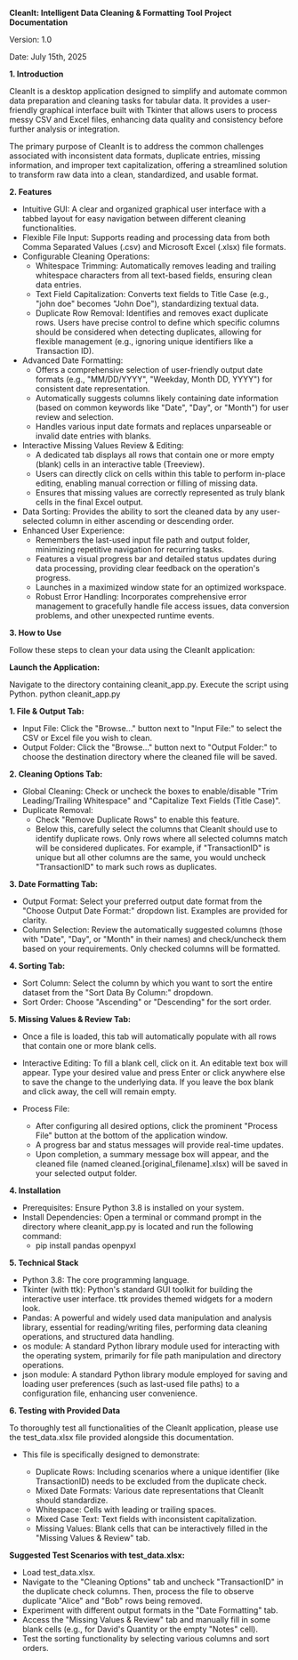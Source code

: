 **CleanIt: Intelligent Data Cleaning & Formatting Tool**
**Project Documentation**

Version: 1.0

Date: July 15th, 2025

**1. Introduction**

CleanIt is a desktop application designed to simplify and automate common data preparation and cleaning tasks for tabular data. It provides a user-friendly graphical interface built with Tkinter that allows users to process messy CSV and Excel files, enhancing data quality and consistency before further analysis or integration.

The primary purpose of CleanIt is to address the common challenges associated with inconsistent data formats, duplicate entries, missing information, and improper text capitalization, offering a streamlined solution to transform raw data into a clean, standardized, and usable format.

**2. Features**

* Intuitive GUI: A clear and organized graphical user interface with a tabbed layout for easy navigation between different cleaning functionalities.
* Flexible File Input: Supports reading and processing data from both Comma Separated Values (.csv) and Microsoft Excel (.xlsx) file formats.
* Configurable Cleaning Operations:
  * Whitespace Trimming: Automatically removes leading and trailing whitespace characters from all text-based fields, ensuring clean data entries.
  * Text Field Capitalization: Converts text fields to Title Case (e.g., "john doe" becomes "John Doe"), standardizing textual data.
  * Duplicate Row Removal: Identifies and removes exact duplicate rows. Users have precise control to define which specific columns should be considered when detecting duplicates, allowing for flexible management (e.g., ignoring unique identifiers like a Transaction ID).
* Advanced Date Formatting:
  * Offers a comprehensive selection of user-friendly output date formats (e.g., "MM/DD/YYYY", "Weekday, Month DD, YYYY") for consistent date representation.
  * Automatically suggests columns likely containing date information (based on common keywords like "Date", "Day", or "Month") for user review and selection.
  * Handles various input date formats and replaces unparseable or invalid date entries with blanks.
* Interactive Missing Values Review & Editing:
  * A dedicated tab displays all rows that contain one or more empty (blank) cells in an interactive table (Treeview).
  * Users can directly click on cells within this table to perform in-place editing, enabling manual correction or filling of missing data.
  * Ensures that missing values are correctly represented as truly blank cells in the final Excel output.
* Data Sorting: Provides the ability to sort the cleaned data by any user-selected column in either ascending or descending order.
* Enhanced User Experience:
  * Remembers the last-used input file path and output folder, minimizing repetitive navigation for recurring tasks.
  * Features a visual progress bar and detailed status updates during data processing, providing clear feedback on the operation's progress.
  * Launches in a maximized window state for an optimized workspace.
  * Robust Error Handling: Incorporates comprehensive error management to gracefully handle file access issues, data conversion problems, and other unexpected runtime events.

**3. How to Use**

Follow these steps to clean your data using the CleanIt application:

**Launch the Application:**

Navigate to the directory containing cleanit_app.py.
Execute the script using Python.
python cleanit_app.py

**1. File & Output Tab:**

* Input File: Click the "Browse..." button next to "Input File:" to select the CSV or Excel file you wish to clean.
* Output Folder: Click the "Browse..." button next to "Output Folder:" to choose the destination directory where the cleaned file will be saved.

**2. Cleaning Options Tab:**

* Global Cleaning: Check or uncheck the boxes to enable/disable "Trim Leading/Trailing Whitespace" and "Capitalize Text Fields (Title Case)".
* Duplicate Removal:
  * Check "Remove Duplicate Rows" to enable this feature.
  * Below this, carefully select the columns that CleanIt should use to identify duplicate rows. Only rows where all selected columns match will be considered duplicates. For example, if "TransactionID" is unique but all other columns are the same, you would uncheck "TransactionID" to mark such rows as duplicates.

**3. Date Formatting Tab:**

* Output Format: Select your preferred output date format from the "Choose Output Date Format:" dropdown list. Examples are provided for clarity.
* Column Selection: Review the automatically suggested columns (those with "Date", "Day", or "Month" in their names) and check/uncheck them based on your requirements. Only checked columns will be formatted.

**4. Sorting Tab:**

* Sort Column: Select the column by which you want to sort the entire dataset from the "Sort Data By Column:" dropdown.
* Sort Order: Choose "Ascending" or "Descending" for the sort order.

**5. Missing Values & Review Tab:**

* Once a file is loaded, this tab will automatically populate with all rows that contain one or more blank cells.
* Interactive Editing: To fill a blank cell, click on it. An editable text box will appear. Type your desired value and press Enter or click anywhere else to save the change to the underlying data. If you leave the box blank and click away, the cell will remain empty.

* Process File:
  * After configuring all desired options, click the prominent "Process File" button at the bottom of the application window.
  * A progress bar and status messages will provide real-time updates.
  * Upon completion, a summary message box will appear, and the cleaned file (named cleaned.[original_filename].xlsx) will be saved in your selected output folder.

**4. Installation**

* Prerequisites: Ensure Python 3.8 is installed on your system.
* Install Dependencies: Open a terminal or command prompt in the directory where cleanit_app.py is located and run the following command:
  * pip install pandas openpyxl

**5. Technical Stack**

* Python 3.8: The core programming language.
* Tkinter (with ttk): Python's standard GUI toolkit for building the interactive user interface. ttk provides themed widgets for a modern look.
* Pandas: A powerful and widely used data manipulation and analysis library, essential for reading/writing files, performing data cleaning operations, and structured data handling.
* os module: A standard Python library module used for interacting with the operating system, primarily for file path manipulation and directory operations.
* json module: A standard Python library module employed for saving and loading user preferences (such as last-used file paths) to a configuration file, enhancing user convenience.

**6. Testing with Provided Data**

To thoroughly test all functionalities of the CleanIt application, please use the test_data.xlsx file provided alongside this documentation.

* This file is specifically designed to demonstrate:

  * Duplicate Rows: Including scenarios where a unique identifier (like TransactionID) needs to be excluded from the duplicate check.
  * Mixed Date Formats: Various date representations that CleanIt should standardize.
  * Whitespace: Cells with leading or trailing spaces.
  * Mixed Case Text: Text fields with inconsistent capitalization.
  * Missing Values: Blank cells that can be interactively filled in the "Missing Values & Review" tab.

**Suggested Test Scenarios with test_data.xlsx:**

* Load test_data.xlsx.
* Navigate to the "Cleaning Options" tab and uncheck "TransactionID" in the duplicate check columns. Then, process the file to observe duplicate "Alice" and "Bob" rows being removed.
* Experiment with different output formats in the "Date Formatting" tab.
* Access the "Missing Values & Review" tab and manually fill in some blank cells (e.g., for David's Quantity or the empty "Notes" cell).
* Test the sorting functionality by selecting various columns and sort orders.
